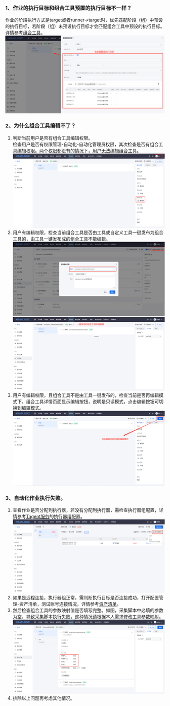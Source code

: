 ### 1、作业的执行目标和组合工具预置的执行目标不一样？
作业的阶段执行方式是target或者runner->target时，优先匹配阶段（组）中预设的执行目标，若阶段（组）未预设执行目标才会匹配组合工具中预设的执行目标。详情参考[组合工具](/组合工具/组合工具.md)。
![](images/FAQ1.png)

### 2、为什么组合工具编辑不了？
1. 判断当前用户是否有组合工具编辑权限。<br>
   检查用户是否有权限管理-自动化-自动化管理员权限，其次检查是否有组合工具编辑权限。两个权限都没有的情况下，用户无法编辑组合工具。
   ![](images/FAQ2_1.png)
2. 用户有编辑权限，检查当前组合工具是否由工具或自定义工具一键发布为组合工具的，由工具一键发布成的组合工具不能编辑。
   ![](images/FAQ2_3.png)
   ![](images/FAQ2_4.png)
3. 用户有编辑权限，且组合工具不是由工具一键发布的，检查当前是否再编辑模式下，组合工具详情页面显示编辑按钮，说明是只读模式，点击编辑按钮可切换到编辑模式。
   ![](images/FAQ2_2.png)

### 3、自动化作业执行失败。
1. 查看作业是否分配到执行器，若没有分配到执行器，需检查执行器组配置，详情参考[Tagent服务](/Tagent服务/Tagent服务.md)的执行器组配置。
   ![](images/FAQ3_1.png)
2. 如果是远程连接，执行器组正常，需判断执行目标是否连接成功，打开配置管理-资产清单，测试账号连接情况，详情参考[资产清单](../3.配置管理/资源中心/资产清单.md)。
3. 然后检查组合工具的参数映射值是否填写完整。如图，采集脚本中必填的参数为空，导致采集脚本执行失败，这种情况请根据本人需求修改工具参数映射。
   ![](images/FAQ3_2.png)
4. 排除以上问题再考虑其他情况。